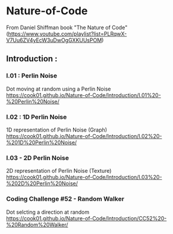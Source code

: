 # Nature-of-Code
From Daniel Shiffman book "The Nature of Code"
(https://www.youtube.com/playlist?list=PLRqwX-V7Uu6ZV4yEcW3uDwOgGXKUUsPOM)

## Introduction :
### I.01 : Perlin Noise
Dot moving at random using a Perlin Noise  
https://cook01.github.io/Nature-of-Code/Introduction/I.01%20-%20Perlin%20Noise/
### I.02 : 1D Perlin Noise
1D representation of Perlin Noise (Graph)  
https://cook01.github.io/Nature-of-Code/Introduction/I.02%20-%201D%20Perlin%20Noise/
### I.03 - 2D Perlin Noise
2D representation of Perlin Noise (Texture)  
https://cook01.github.io/Nature-of-Code/Introduction/I.03%20-%202D%20Perlin%20Noise/
### Coding Challenge #52 - Random Walker
Dot selcting a direction at random  
https://cook01.github.io/Nature-of-Code/Introduction/CC52%20-%20Random%20Walker/
